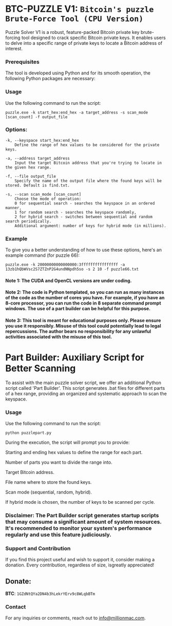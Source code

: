 # BTC-PUZZLE V1: `Bitcoin's puzzle Brute-Force Tool (CPU Version)`
Puzzle Solver V1 is a robust, feature-packed Bitcoin private key brute-forcing tool designed to crack specific Bitcoin private keys. It enables users to delve into a specific range of private keys to locate a Bitcoin address of interest.

### Prerequisites
The tool is developed using Python and for its smooth operation, the following Python packages are necessary:


### Usage
Use the following command to run the script:

```
puzzle.exe -k start_hex:end_hex -a target_address -s scan_mode [scan_count] -f output_file
```

### Options:

```
-k, --keyspace start_hex:end_hex 
    Define the range of hex values to be considered for the private keys.

-a, --address target_address 
    Input the target Bitcoin address that you're trying to locate in the given hex range.

-f, --file output_file 
    Specify the name of the output file where the found keys will be stored. Default is find.txt.

-s, --scan scan_mode [scan_count] 
    Choose the mode of operation:
    0 for sequential search - searches the keyspace in an ordered manner,
    1 for random search - searches the keyspace randomly,
    2 for hybrid search - switches between sequential and random search periodically.
    Additional argument: number of keys for hybrid mode (in millions).
   ```
   
### Example
To give you a better understanding of how to use these options, here's an example command (for puzzle 66):
```
puzzle.exe -k 20000000000000000:3ffffffffffffffff -a 13zb1hQbWVsc2S7ZTZnP2G4undNNpdh5so -s 2 10 -f puzzle66.txt
```
#### Note 1: The CUDA and OpenCL versions are under coding.
#### Note 2: The code is Python templated, so you can run as many instances of the code as the number of cores you have. For example, if you have an 8-core processor, you can run the code in 8 separate command prompt windows. The use of a part builder can be helpful for this purpose.
#### Note 3: This tool is meant for educational purposes only. Please ensure you use it responsibly. Misuse of this tool could potentially lead to legal repercussions. The author bears no responsibility for any unlawful activities associated with the misuse of this tool.

# Part Builder: Auxiliary Script for Better Scanning
To assist with the main puzzle solver script, we offer an additional Python script called 'Part Builder'. This script generates .bat files for different parts of a hex range, providing an organized and systematic approach to scan the keyspace.

### Usage
Use the following command to run the script:

```
python puzzlepart.py
```

During the execution, the script will prompt you to provide:

Starting and ending hex values to define the range for each part.

Number of parts you want to divide the range into.

Target Bitcoin address.

File name where to store the found keys.

Scan mode (sequential, random, hybrid).

If hybrid mode is chosen, the number of keys to be scanned per cycle.

### Disclaimer: The Part Builder script generates startup scripts that may consume a significant amount of system resources. It's recommended to monitor your system's performance regularly and use this feature judiciously.

### Support and Contribution
If you find this project useful and wish to support it, consider making a donation. Every contribution, regardless of size, isgreatly appreciated!

## Donate: 
**BTC**: `1GZdNtQYa2DN4b3hLekrYErv9c8WLqbBTm`

### Contact
For any inquiries or comments, reach out to info@millionmac.com.
  
